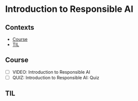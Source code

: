 # Introduction to Responsible AI

## Contexts
* [Course](#course)
* [TIL](#til)

## Course
* [ ] VIDEO: Introduction to Responsible AI
* [ ] QUIZ: Introduction to Responsible AI: Quiz

## TIL
